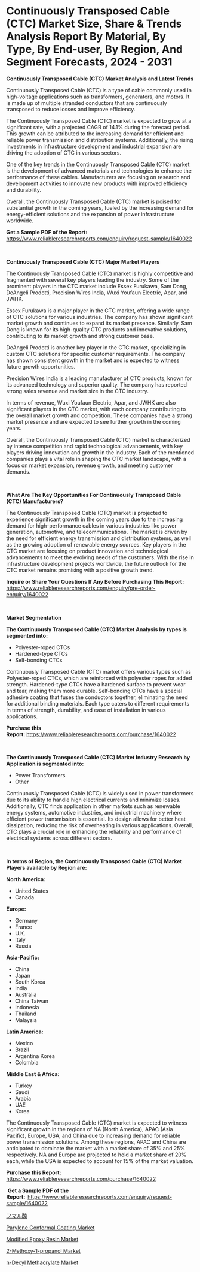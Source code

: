 <p><h1>Continuously Transposed Cable (CTC) Market Size, Share & Trends Analysis Report By Material, By Type, By End-user, By Region, And Segment Forecasts, 2024 - 2031</h1></p><p><strong>Continuously Transposed Cable (CTC) Market Analysis and Latest Trends</strong></p>
<p><p>Continuously Transposed Cable (CTC) is a type of cable commonly used in high-voltage applications such as transformers, generators, and motors. It is made up of multiple stranded conductors that are continuously transposed to reduce losses and improve efficiency.</p><p>The Continuously Transposed Cable (CTC) market is expected to grow at a significant rate, with a projected CAGR of 14.1% during the forecast period. This growth can be attributed to the increasing demand for efficient and reliable power transmission and distribution systems. Additionally, the rising investments in infrastructure development and industrial expansion are driving the adoption of CTC in various sectors.</p><p>One of the key trends in the Continuously Transposed Cable (CTC) market is the development of advanced materials and technologies to enhance the performance of these cables. Manufacturers are focusing on research and development activities to innovate new products with improved efficiency and durability.</p><p>Overall, the Continuously Transposed Cable (CTC) market is poised for substantial growth in the coming years, fueled by the increasing demand for energy-efficient solutions and the expansion of power infrastructure worldwide.</p></p>
<p><strong>Get a Sample PDF of the Report:&nbsp;</strong> <a href="https://www.reliableresearchreports.com/enquiry/request-sample/1640022">https://www.reliableresearchreports.com/enquiry/request-sample/1640022</a></p>
<p>&nbsp;</p>
<p><strong>Continuously Transposed Cable (CTC) Major Market Players</strong></p>
<p><p>The Continuously Transposed Cable (CTC) market is highly competitive and fragmented with several key players leading the industry. Some of the prominent players in the CTC market include Essex Furukawa, Sam Dong, DeAngeli Prodotti, Precision Wires India, Wuxi Youfaun Electric, Apar, and JWHK.</p><p>Essex Furukawa is a major player in the CTC market, offering a wide range of CTC solutions for various industries. The company has shown significant market growth and continues to expand its market presence. Similarly, Sam Dong is known for its high-quality CTC products and innovative solutions, contributing to its market growth and strong customer base.</p><p>DeAngeli Prodotti is another key player in the CTC market, specializing in custom CTC solutions for specific customer requirements. The company has shown consistent growth in the market and is expected to witness future growth opportunities.</p><p>Precision Wires India is a leading manufacturer of CTC products, known for its advanced technology and superior quality. The company has reported strong sales revenue and market size in the CTC industry.</p><p>In terms of revenue, Wuxi Youfaun Electric, Apar, and JWHK are also significant players in the CTC market, with each company contributing to the overall market growth and competition. These companies have a strong market presence and are expected to see further growth in the coming years.</p><p>Overall, the Continuously Transposed Cable (CTC) market is characterized by intense competition and rapid technological advancements, with key players driving innovation and growth in the industry. Each of the mentioned companies plays a vital role in shaping the CTC market landscape, with a focus on market expansion, revenue growth, and meeting customer demands.</p></p>
<p>&nbsp;</p>
<p><strong>What Are The Key Opportunities For Continuously Transposed Cable (CTC) Manufacturers?</strong></p>
<p><p>The Continuously Transposed Cable (CTC) market is projected to experience significant growth in the coming years due to the increasing demand for high-performance cables in various industries like power generation, automotive, and telecommunications. The market is driven by the need for efficient energy transmission and distribution systems, as well as the growing adoption of renewable energy sources. Key players in the CTC market are focusing on product innovation and technological advancements to meet the evolving needs of the customers. With the rise in infrastructure development projects worldwide, the future outlook for the CTC market remains promising with a positive growth trend.</p></p>
<p><strong>Inquire or Share Your Questions If Any Before Purchasing This Report:</strong> <a href="https://www.reliableresearchreports.com/enquiry/pre-order-enquiry/1640022">https://www.reliableresearchreports.com/enquiry/pre-order-enquiry/1640022</a></p>
<p>&nbsp;</p>
<p><strong>Market Segmentation</strong></p>
<p><strong>The Continuously Transposed Cable (CTC) Market Analysis by types is segmented into:</strong></p>
<p><ul><li>Polyester-roped CTCs</li><li>Hardened-type CTCs</li><li>Self-bonding CTCs</li></ul></p>
<p><p>Continuously Transposed Cable (CTC) market offers various types such as Polyester-roped CTCs, which are reinforced with polyester ropes for added strength. Hardened-type CTCs have a hardened surface to prevent wear and tear, making them more durable. Self-bonding CTCs have a special adhesive coating that fuses the conductors together, eliminating the need for additional binding materials. Each type caters to different requirements in terms of strength, durability, and ease of installation in various applications.</p></p>
<p><strong>Purchase this Report:&nbsp;</strong><a href="https://www.reliableresearchreports.com/purchase/1640022">https://www.reliableresearchreports.com/purchase/1640022</a></p>
<p>&nbsp;</p>
<p><strong>The Continuously Transposed Cable (CTC) Market Industry Research by Application is segmented into:</strong></p>
<p><ul><li>Power Transformers</li><li>Other</li></ul></p>
<p><p>Continuously Transposed Cable (CTC) is widely used in power transformers due to its ability to handle high electrical currents and minimize losses. Additionally, CTC finds application in other markets such as renewable energy systems, automotive industries, and industrial machinery where efficient power transmission is essential. Its design allows for better heat dissipation, reducing the risk of overheating in various applications. Overall, CTC plays a crucial role in enhancing the reliability and performance of electrical systems across different sectors.</p></p>
<p>&nbsp;</p>
<p><strong>In terms of Region, the Continuously Transposed Cable (CTC) Market Players available by Region are:</strong></p>
<p>
    <p> <strong> North America: </strong>
        <ul>
            <li>United States</li>
            <li>Canada</li>
        </ul>
        </p> 
    <p> <strong> Europe: </strong>
        <ul>
            <li>Germany</li>
            <li>France</li>
            <li>U.K.</li>
            <li>Italy</li>
            <li>Russia</li>
        </ul>
        </p> 
    <p> <strong> Asia-Pacific: </strong>
        <ul>
            <li>China</li>
            <li>Japan</li>
            <li>South Korea</li>
            <li>India</li>
            <li>Australia</li>
            <li>China Taiwan</li>
            <li>Indonesia</li>
            <li>Thailand</li>
            <li>Malaysia</li>
        </ul>
        </p> 
    <p> <strong> Latin America: </strong>
        <ul>
            <li>Mexico</li>
            <li>Brazil</li>
            <li>Argentina Korea</li>
            <li>Colombia</li>
        </ul>
        </p> 
    <p> <strong> Middle East & Africa: </strong>
        <ul>
            <li>Turkey</li>
            <li>Saudi</li>
            <li>Arabia</li>
            <li>UAE</li>
            <li>Korea</li>
        </ul>
    </p>
    </p>
<p><p>The Continuously Transposed Cable (CTC) market is expected to witness significant growth in the regions of NA (North America), APAC (Asia Pacific), Europe, USA, and China due to increasing demand for reliable power transmission solutions. Among these regions, APAC and China are anticipated to dominate the market with a market share of 35% and 25% respectively. NA and Europe are projected to hold a market share of 20% each, while the USA is expected to account for 15% of the market valuation.</p></p>
<p><strong>Purchase this Report: </strong><a href="https://www.reliableresearchreports.com/purchase/1640022">https://www.reliableresearchreports.com/purchase/1640022</a></p>
<p>&nbsp;<strong>Get a Sample PDF of the Report:&nbsp;&nbsp;</strong><a href="https://www.reliableresearchreports.com/enquiry/request-sample/1640022">https://www.reliableresearchreports.com/enquiry/request-sample/1640022</a></p>
<p><strong></strong></p>
<p><p><a href="https://github.com/ihabdkwlxs948/Market-Research-Report-List-1/blob/main/6991837289.md">フマル酸</a></p><p><a href="https://issuu.com/reportprime-2/docs/parylene-conformal-coating-market-size-2030.pptx">Parylene Conformal Coating Market</a></p><p><a href="https://issuu.com/reportprime-2/docs/modified-epoxy-resin-market-size-2030.pptx">Modified Epoxy Resin Market</a></p><p><a href="https://github.com/biheemgalvinlouises6hokrh3h/Market-Research-Report-List-1/blob/main/2-methoxy-1-propanol-market.md">2-Methoxy-1-propanol Market</a></p><p><a href="https://github.com/guneycigdem35/Market-Research-Report-List-2/blob/main/n-decyl-methacrylate-market.md">n-Decyl Methacrylate Market</a></p></p>
